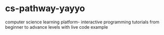 # cs-pathway-yayyo
computer science learning platform- interactive programming tutorials from beginner to advance levels with live code example
